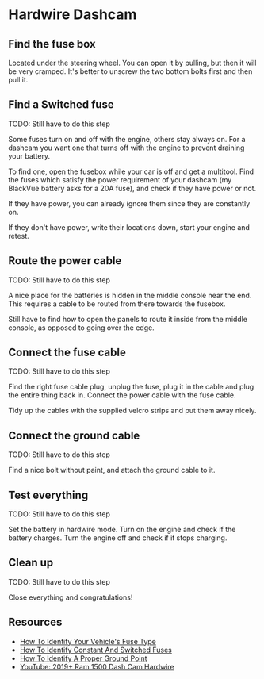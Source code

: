 # Hardwire Dashcam

## Find the fuse box

Located under the steering wheel. You can open it by pulling, but then it will be very cramped. It's better to unscrew the two bottom bolts first and then pull it.

## Find a Switched fuse

TODO: Still have to do this step

Some fuses turn on and off with the engine, others stay always on. For a dashcam you want one that turns off with the engine to prevent draining your battery.

To find one, open the fusebox while your car is off and get a multitool. Find the fuses which satisfy the power requirement of your dashcam (my BlackVue battery asks for a 20A fuse), and check if they have power or not.

If they have power, you can already ignore them since they are constantly on.

If they don't have power, write their locations down, start your engine and retest.

## Route the power cable

TODO: Still have to do this step

A nice place for the batteries is hidden in the middle console near the end. This requires a cable to be routed from there towards the fusebox.

Still have to find how to open the panels to route it inside from the middle console, as opposed to going over the edge.

## Connect the fuse cable

TODO: Still have to do this step

Find the right fuse cable plug, unplug the fuse, plug it in the cable and plug the entire thing back in. Connect the power cable with the fuse cable.

Tidy up the cables with the supplied velcro strips and put them away nicely.

## Connect the ground cable

TODO: Still have to do this step

Find a nice bolt without paint, and attach the ground cable to it.

## Test everything

TODO: Still have to do this step

Set the battery in hardwire mode. Turn on the engine and check if the battery charges. Turn the engine off and check if it stops charging.

## Clean up

TODO: Still have to do this step

Close everything and congratulations!

## Resources

* [How To Identify Your Vehicle's Fuse Type](https://www.thedashcamstore.com/how-to-identify-your-vehicles-fuse-type/)
* [How To Identify Constant And Switched Fuses](https://www.thedashcamstore.com/how-to-identify-constant-and-switched-fuses/)
* [How To Identify A Proper Ground Point](https://www.thedashcamstore.com/how-to-identify-a-proper-ground-point/)
* [YouTube: 2019+ Ram 1500 Dash Cam Hardwire](https://www.youtube.com/watch?v=1s39yIc9a50)